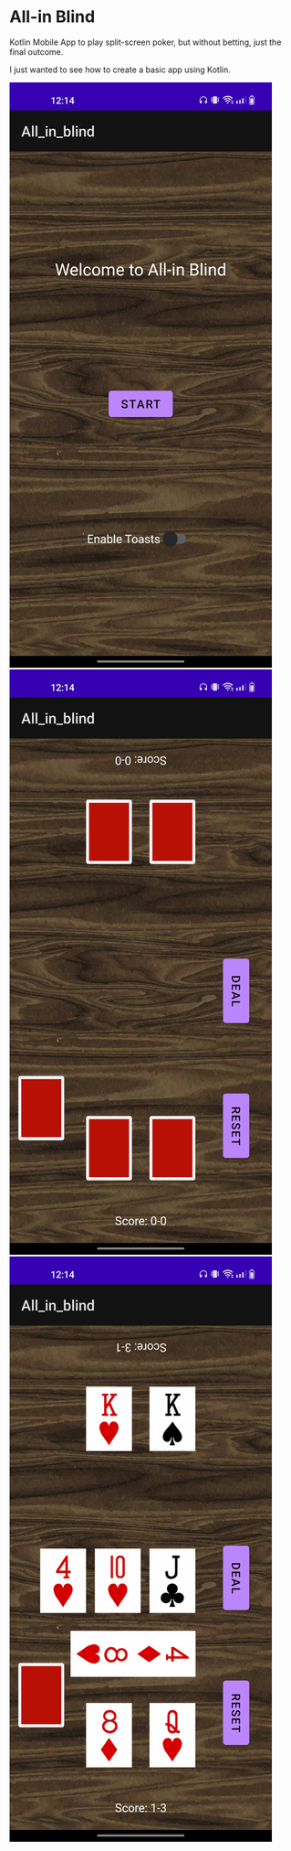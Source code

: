 # All-in Blind

Kotlin Mobile App to play split-screen poker, but without betting, just the final outcome.

I just wanted to see how to create a basic app using Kotlin.

![Alt text](/img/MainScreen.jpg)
![Alt text](/img/BeforeDealing.jpg)
![Alt text](/img/AfterDealing.jpg)